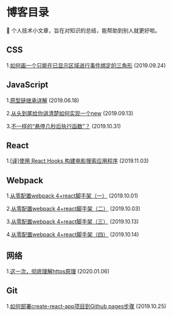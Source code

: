 # 博客目录

:notebook: 个人技术小文章，旨在对知识的总结，能帮助到别人就更好啦。

## CSS
1.[如何画一个只能在已显示区域进行事件绑定的三角形](https://github.com/vortesnail/blog/issues/3) (2019.09.24)

## JavaScript
1.[原型链继承详解](https://github.com/vortesnail/blog/issues/1) (2019.06.18) 

2.[从头到尾给你讲清楚如何实现一个new](https://github.com/vortesnail/blog/issues/2) (2019.09.13)

3.[不一样的“悬停几秒后执行函数”？](https://github.com/vortesnail/blog/issues/9) (2019.10.31)

## React
1.[[译]使用 React Hooks 构建电影搜索应用程序](https://github.com/vortesnail/blog/issues/10) (2019.11.03)

## Webpack
1.[从零配置webpack 4+react脚手架（一）](https://github.com/vortesnail/blog/issues/4) (2019.10.01)

2.[从零配置webpack 4+react脚手架（二）](https://github.com/vortesnail/blog/issues/5) (2019.10.03)

3.[从零配置webpack 4+react脚手架（三）](https://github.com/vortesnail/blog/issues/6) (2019.10.13)

4.[从零配置webpack 4+react脚手架（四）](https://github.com/vortesnail/blog/issues/7) (2019.10.14)

## 网络
1.[这一次，彻底理解https原理](https://github.com/vortesnail/blog/issues/11) (2020.01.06)

## Git
1.[如何部署create-react-app项目到Github pages步骤](https://github.com/vortesnail/blog/issues/8) (2019.10.25)